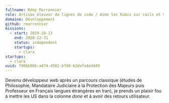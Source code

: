 ```yaml
---
fullname: Rémy Marronnier
role: Artisan éleveur de lignes de code / Aime les Rubis sur rails et VueJS
domaine: Développement
github: rmarronnier
missions:
  - start: 2019-10-13
    end: 2020-12-31
    status: independent
    startups:
      - clara
startups:
  - clara
uuid: f906b06b-a474-4502-b7d0-62dafa4ed449
---
```

Devenu développeur web après un parcours classique (études de Philosophie, Mandataire Judiciaire à la Protection des Majeurs puis Professeur en Français langues étrangères en Iran), je prends un plaisir fou à mettre les US dans la colonne *done* et à avoir des retours utilisateur.